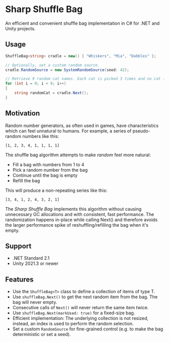 # Sharp Shuffle Bag

An efficient and convenient shuffle bag implementation in C# for .NET and Unity projects.

## Usage

```csharp
ShuffleBag<string> cradle = new() { "Whiskers", "Mia", "Dabbles" };

// Optionally, set a custom random source.
cradle.RandomSource = new SystemRandomSource(seed: 42);

// Retrieve 9 random cat names. Each cat is picked 3 times and no cat is picked twice in a row.
for (int i = 0; i < 9; i++)
{
    string randomCat = cradle.Next();
}
```

## Motivation

Random number generators, as often used in games, have characteristics which can feel unnatural
to humans. For example, a series of pseudo-random numbers like this:

```
[1, 2, 3, 4, 1, 1, 1, 1]
```

The shuffle bag algorithm attempts to make _random_ feel more natural:

- Fill a bag with numbers from 1 to 4
- Pick a random number from the bag
- Continue until the bag is empty
- Refill the bag

This will produce a non-repeating series like this:

```
[3, 4, 1, 2, 4, 3, 2, 1]
```

The _Sharp Shuffle Bag_ implements this algorithm without causing unnecessary GC allocations
and with consistent, fast performance. The randomization happens in-place while calling Next()
and therefore avoids the larger performance spike of reshuffling/refilling the bag when it's empty.

## Support

- .NET Standard 2.1
- Unity 2021.3 or newer

## Features

- Use the `ShuffleBag<T>` class to define a collection of items of type T.
- Use `shuffleBag.Next()` to get the next random item from the bag. The bag will never empty.
- Consecutive calls of `Next()` will never return the same item twice.
- Use `shuffleBag.Next(markUsed: true)` for a fixed-size bag.
- Efficient implementation: The underlying collection is not resized, instead,
  an index is used to perform the random selection.
- Set a custom `RandomSource` for fine-grained control (e.g. to make the bag deterministic or set a seed).
